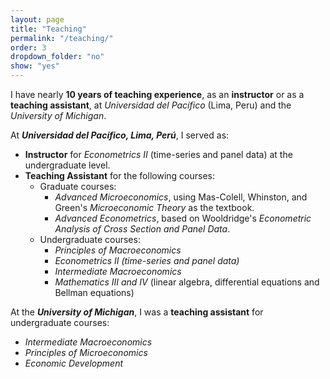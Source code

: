```yaml
---
layout: page
title: "Teaching"
permalink: "/teaching/"
order: 3
dropdown_folder: "no"
show: "yes"
---
```

<section id="teaching-experience">
  <p>
    I have nearly <b>10 years of teaching experience</b>, as an <b>instructor</b> or as a <b>teaching assistant</b>, at 
    <em>Universidad del Pacífico</em> (Lima, Peru) and the <em>University of Michigan</em>.
  </p>
  <p>
    At <b><em>Universidad del Pacífico, Lima, Perú</em></b>, I served as:
  </p>
  <ul>
    <li>
      <strong>Instructor</strong> for <em>Econometrics II</em> (time-series and panel data) at the undergraduate level.
    </li>
    <li>
      <strong>Teaching Assistant</strong> for the following courses:
      <ul>
        <li>
          Graduate courses:
          <ul>
            <li>
              <em>Advanced Microeconomics</em>, using Mas-Colell, Whinston, and Green's 
              <em>Microeconomic Theory</em> as the textbook.
            </li>
            <li>
              <em>Advanced Econometrics</em>, based on Wooldridge's 
              <em>Econometric Analysis of Cross Section and Panel Data</em>.
            </li>
          </ul>
        </li>
        <li>
          Undergraduate courses:
          <ul>
            <li><em>Principles of Macroeconomics</em></li>
            <li><em>Econometrics II (time-series and panel data)</em></li>
            <li><em>Intermediate Macroeconomics</em></li>
            <li><em>Mathematics III and IV</em> (linear algebra, differential equations and Bellman equations)</li>
          </ul>
        </li>
      </ul>
    </li>
  </ul>
  <p>
    At the <b><em>University of Michigan</em></b>, I was a <b>teaching assistant</b> for undergraduate courses:
  </p>
  <ul>
    <li><em>Intermediate Macroeconomics</em></li>
    <li><em>Principles of Microeconomics</em></li>
    <li><em>Economic Development</em></li>
  </ul>
</section>


